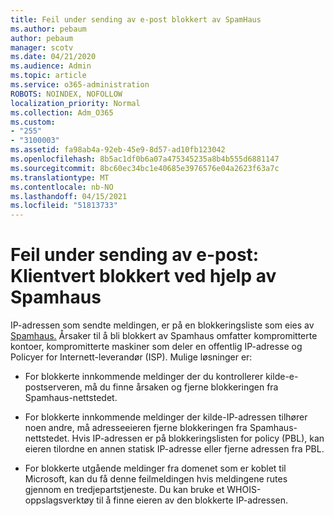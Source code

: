 ```yaml
---
title: Feil under sending av e-post blokkert av SpamHaus
ms.author: pebaum
author: pebaum
manager: scotv
ms.date: 04/21/2020
ms.audience: Admin
ms.topic: article
ms.service: o365-administration
ROBOTS: NOINDEX, NOFOLLOW
localization_priority: Normal
ms.collection: Adm_O365
ms.custom:
- "255"
- "3100003"
ms.assetid: fa98ab4a-92eb-45e9-8d57-ad10fb123042
ms.openlocfilehash: 8b5ac1df0b6a07a475345235a8b4b555d6881147
ms.sourcegitcommit: 8bc60ec34bc1e40685e3976576e04a2623f63a7c
ms.translationtype: MT
ms.contentlocale: nb-NO
ms.lasthandoff: 04/15/2021
ms.locfileid: "51813733"
---
```

# <a name="error-sending-email-client-host-blocked-using-spamhaus"></a>Feil under sending av e-post: Klientvert blokkert ved hjelp av Spamhaus

IP-adressen som sendte meldingen, er på en blokkeringsliste som eies av [Spamhaus.](https://go.microsoft.com/fwlink/p/?linkid=123245) Årsaker til å bli blokkert av Spamhaus omfatter kompromitterte kontoer, kompromitterte maskiner som deler en offentlig IP-adresse og Policyer for Internett-leverandør (ISP). Mulige løsninger er:
  
- For blokkerte innkommende meldinger der du kontrollerer kilde-e-postserveren, må du finne årsaken og fjerne blokkeringen fra Spamhaus-nettstedet.

- For blokkerte innkommende meldinger der kilde-IP-adressen tilhører noen andre, må adresseeieren fjerne blokkeringen fra Spamhaus-nettstedet. Hvis IP-adressen er på blokkeringslisten for policy (PBL), kan eieren tilordne en annen statisk IP-adresse eller fjerne adressen fra PBL.

- For blokkerte utgående meldinger fra domenet som er koblet til Microsoft, kan du få denne feilmeldingen hvis meldingene rutes gjennom en tredjepartstjeneste. Du kan bruke et WHOIS-oppslagsverktøy til å finne eieren av den blokkerte IP-adressen.
